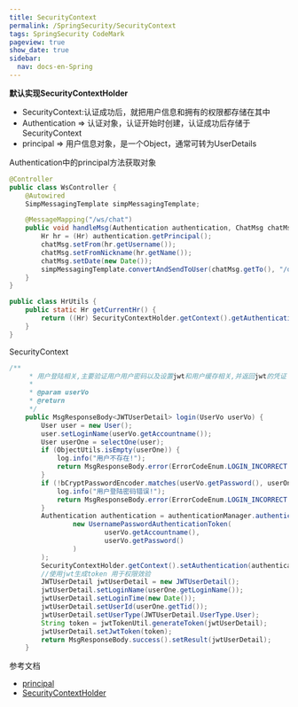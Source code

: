 ```yaml
---
title: SecurityContext
permalink: /SpringSecurity/SecurityContext
tags: SpringSecurity CodeMark
pageview: true
show_date: true
sidebar:
  nav: docs-en-Spring
---
```

**默认实现SecurityContextHolder**
- SecurityContext:认证成功后，就把用户信息和拥有的权限都存储在其中
- Authentication => 认证对象，认证开始时创建，认证成功后存储于SecurityContext
- principal => 用户信息对象，是一个Object，通常可转为UserDetails

Authentication中的principal方法获取对象
```java
@Controller
public class WsController {
    @Autowired
    SimpMessagingTemplate simpMessagingTemplate;

    @MessageMapping("/ws/chat")
    public void handleMsg(Authentication authentication, ChatMsg chatMsg) {
        Hr hr = (Hr) authentication.getPrincipal();
        chatMsg.setFrom(hr.getUsername());
        chatMsg.setFromNickname(hr.getName());
        chatMsg.setDate(new Date());
        simpMessagingTemplate.convertAndSendToUser(chatMsg.getTo(), "/queue/chat", chatMsg);
    }
}
```
```java
public class HrUtils {
    public static Hr getCurrentHr() {
        return ((Hr) SecurityContextHolder.getContext().getAuthentication().getPrincipal());
    }
}
```

SecurityContext
```java
/**
     * 用户登陆相关,主要验证用户用户密码以及设置jwt和用户缓存相关,并返回jwt的凭证
     *
     * @param userVo
     * @return
     */
    public MsgResponseBody<JWTUserDetail> login(UserVo userVo) {
        User user = new User();
        user.setLoginName(userVo.getAccountname());
        User userOne = selectOne(user);
        if (ObjectUtils.isEmpty(userOne)) {
            log.info("用户不存在!");
            return MsgResponseBody.error(ErrorCodeEnum.LOGIN_INCORRECT.getCode()).setResult(ErrorCodeEnum.LOGIN_INCORRECT.getMessage());
        }
        if (!bCryptPasswordEncoder.matches(userVo.getPassword(), userOne.getPassWord())) {
            log.info("用户登陆密码错误!");
            return MsgResponseBody.error(ErrorCodeEnum.LOGIN_INCORRECT.getCode()).setResult(ErrorCodeEnum.LOGIN_INCORRECT.getMessage());
        }
        Authentication authentication = authenticationManager.authenticate(
                new UsernamePasswordAuthenticationToken(
                        userVo.getAccountname(),
                        userVo.getPassword()
                )
        );
        SecurityContextHolder.getContext().setAuthentication(authentication);
        //使用jwt生成token 用于权限效验
        JWTUserDetail jwtUserDetail = new JWTUserDetail();
        jwtUserDetail.setLoginName(userOne.getLoginName());
        jwtUserDetail.setLoginTime(new Date());
        jwtUserDetail.setUserId(userOne.getTid());
        jwtUserDetail.setUserType(JWTUserDetail.UserType.User);
        String token = jwtTokenUtil.generateToken(jwtUserDetail);
        jwtUserDetail.setJwtToken(token);
        return MsgResponseBody.success().setResult(jwtUserDetail);
    }
```
参考文档
- [principal](https://github.com/minplemon/vhr/tree/master/vhr/vhrserver/vhr-web/src/main/java/org/javaboy/vhr/controller)
- [SecurityContextHolder](https://github.com/minplemon/sc-whorl/tree/master/sc-whorl-web/src/main/java/sc/whorl/system/commons)
